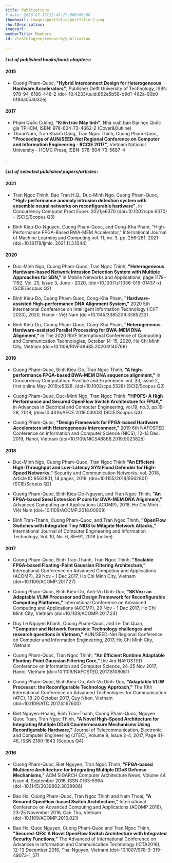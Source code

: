 ```yaml
---
title: Publications
# date: 2020-07-13T12:49:27.000+06:00
thumbnail: images/portfolio/portfolio-1.png
shortDescription: 
imageUrl: 
memberTitle: Members
id: /testblog/en/research/publication

---
```

#### *List of published books/book chapters:*
#### 2015

+ Cuong Pham-Quoc, **"Hybrid Interconnect Design for Heterogeneous Hardware Accelerators"**, Publisher Delft University of Technology, ISBN 978-94-6186-448-2 (doi=10.4233/uuid:862e5b58-b9d1-462a-90b0-6f94a054632e)

#### 2017

+ Phạm Quốc Cường, **"Kiến trúc Máy tính"**, Nhà xuất bản Đại học Quốc gia TPHCM, ISBN: 978-604-73-4662-2 (Cover&Outline)
+ Thoai Nam, Tran Khanh Dang, Tran Ngoc Thinh, Cuong Pham-Quoc, **"Proceedings of AUN/SEED-Net Regional Conference on Computer and Information Engineering - RCCIE 2017"**, Vietnam National University - HCMC Press, ISBN: 978-604-73-5687-4

.

#### *List of selected published papers/articles:*

#### 2021

+ Tran Ngoc Thinh, Bao Tran H.Q., Duc-Minh Ngo, Cuong Pham-Quoc, **"High-performance anomaly intrusion detection system with ensemble neural networks on reconfigurable hardware"**, in Concurrency Computat Pract Exper. 2021;e6370 (doi=10.1002/cpe.6370) - (SCIE/Scopus Q3)

+ Binh Kieu-Do-Nguyen, Cuong Pham-Quoc, and Cong-Kha Pham, "High-Performance FPGA-Based BWA-MEM Accelerator," International Journal of Machine Learning and Computing vol. 11, no. 3, pp. 256-261, 2021 (doi=10.18178/ijmlc. 2021.11.3.1044)

#### 2020

+ Duc-Minh Ngo, Cuong Pham-Quoc, Tran Ngoc Thinh, **"Heterogeneous Hardware-based Network Intrusion Detection System with Multiple Approaches for SDN,"** in Mobile Networks and Applications, page 1178–1192, Vol. 25, Issue 3, June - 2020, (doi=10.1007/s11036-019-01437-x) (SCIE/Scopus Q2)

+ Binh Kieu-Do, Cuong Pham-Quoc, Cong-Kha Pham, **"Hardware-assisted High-performance DNA Alignment System,"** 2020 5th International Conference on Intelligent Information Technology (ICIIT 2020), 2020, Hanoi - Việt Nam (doi=10.1145/3385209.3385223)

+ Binh Kieu-Do, Cuong Pham-Quoc, Cong-Kha Pham, **"Heterogeneous Hardware-assisted Parallel Processing for BWA-MEM DNA Alignment,"** in The 2020 RIVF International Conference of Computing and Communication Technologies, October 14-15, 2020, Ho Chi Minh City, Vietnam (doi=10.1109/RIVF48685.2020.9140768)

#### 2019

+ Cuong Pham-Quoc, Binh Kieu-Do, Tran Ngoc Thinh, **"A high-performance FPGA-based BWA-MEM DNA sequence alignment,"** in Concurrency Computation: Practice and Experience. vol. 33, issue 2, first online May-2019;e5328. (doi=10.1002/cpe.5328) (SCIE/Scopus Q2)

+ Cuong Pham-Quoc, Duc-Minh Ngo, Tran Ngoc Thinh, **"HPOFS: A High Performance and Secured OpenFlow Switch Architecture for FPGA,"** in Advances in Electrical and Computer Engineering, vol.19, no.3, pp.19-28, 2019, (doi=10.4316/AECE.2019.03003) (SCIE/Scopus Q3)

+ Cuong Pham-Quoc, **"Design Framework for FPGA-based Hardware Accelerators with Heterogeneous Interconnect,"** 2019 6th NAFOSTED Conference on Information and Computer Science (NICS), 12-13 Dec. 2019, Hanoi, Vietnam (doi=10.1109/NICS48868.2019.9023825)

#### 2018

+ Duc-Minh Ngo, Cuong Pham-Quoc, Tran Ngoc Thinh **"An Efficient High-Throughput and Low-Latency SYN Flood Defender for High-Speed Networks,"** Security and Communication Networks, vol. 2018, Article ID 9562801, 14 pages, 2018. (doi=10.1155/2018/9562801) (SCIE/Scopus Q2)

+ Cuong Pham-Quoc, Binh Kieu-Do-Nguyen, and Tran Ngoc Thinh, **"An FPGA-based Seed Extension IP core for BWA-MEM DNA Alignment,"** Advanced Computing and Applications (ACOMP), 2018, Ho Chi Minh - Việt Nam (doi=10.1109/ACOMP.2018.00009)

+ Binh Tran-Thanh, Cuong Pham-Quoc, and Tran Ngoc Thinh, **"OpenFlow Switches with Integrated Tiny NIDS to Mitigate Network Attacks,"** International Journal of Computer Engineering and Information Technology, Vol. 10, No. 6, 85–91, 2018 (online)

#### 2017

+ Cuong Pham-Quoc, Binh Tran-Thanh, Tran Ngoc Thinh, **"Scalable FPGA-based Floating-Point Gaussian Filtering Architecture,"** International Conference on Advanced Computing and Applications (ACOMP), 29 Nov - 1 Dec 2017, Ho Chi Minh City, Vietnam (doi=10.1109/ACOMP.2017.27)

+ Cuong Pham-Quoc, Binh Kieu-Do, Anh-Vu Dinh-Duc, **"BKVex: an Adaptable VLIW Processor and Design Framework for Reconfigurable Computing Platforms,"** International Conference on Advanced Computing and Applications (ACOMP), 29 Nov - 1 Dec 2017, Ho Chi Minh City, Vietnam (doi=10.1109/ACOMP.2017.24)

+ Duy Le Nguyen Khanh, Cuong Pham-Quoc, and Le Tan Quan, **"Computer and Network Forensics: Technology challenges and research questions in Vietnam,"** AUN/SEED-Net Regional Conference on Computer and Information Engineering, 2017, Ho Chi Minh City, Vietnam

+ Cuong Pham-Quoc, Tran Ngoc Thinh, **"An Efficient Runtime Adaptable Floating-Point Gaussian Filtering Core,"** the 4rd NAFOSTED Conference on Information and Computer Science, 24-25 Nov 2017, Hanoi, Vietnam (doi=10.1109/NAFOSTED.2017.8108061)

+ Cuong Pham-Quoc, Binh Kieu-Do, Anh-Vu Dinh-Duc, **"Adaptable VLIW Processor: the Reconfigurable Technology Approach,"** The 10th International Conference on Advanced Technologies for Communication (ATC), 18-20 October 2017, Quy Nhon, Vietnam (doi=10.1109/ATC.2017.8167600)

+ Biet Nguyen-Hoang, Binh Tran-Thanh, Cuong Pham-Quoc, Nguyen Quoc Tuan, Tran Ngoc Thinh, **"A Novel High-Speed Architecture for Integrating Multiple DDoS Countermeasure Mechanisms Using Reconfigurable Hardware,"** Journal of Telecommunication, Electronic and Computer Engineering (JTEC), Volume 9, Issue 2-4, 2017, Page 41-46, ISSN:2180-1843 (Scopus Q4)

#### 2016

+ Cuong Pham-Quoc, Biet Nguyen, Tran Ngoc Thinh, **"FPGA-based Multicore Architecture for Integrating Multiple DDoS Defense Mechanisms,"** ACM SIGARCH Computer Architecture News, Volume 44 Issue 4, September 2016, ISSN:0163-5964 (doi=10.1145/3039902.3039906)

+ Bao Ho, Cuong Pham-Quoc, Tran Ngoc Thinh and Nam Thoai, **"A Secured OpenFlow-based Switch Architecture,"** International Conference on Advanced Computing and Applications (ACOMP 2016), 23-25 November 2016, Can Tho, Vietnam (doi=10.1109/ACOMP.2016.021)

+ Bao Ho, Quoc Nguyen, Cuong Pham-Quoc and Tran Ngoc Thinh, **"Secured-OFS: A Novel OpenFlow Switch Architecture with Integrated Security Functions,"** The Advanced of International Conference on Advances in Information and Communication Technology (ICTA2016), 12-13 December 2016, Thai Nguyen, Vietnam (doi=10.1007/978-3-319-49073-1_57)